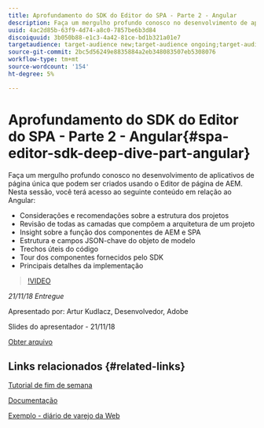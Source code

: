 ```yaml
---
title: Aprofundamento do SDK do Editor do SPA - Parte 2 - Angular
description: Faça um mergulho profundo conosco no desenvolvimento de aplicativos de página única que podem ser criados usando o Editor de página de AEM.
uuid: 4ac2d85b-63f9-4d74-a8c0-7857be6b3d84
discoiquuid: 3b050b88-e1c3-4a42-81ce-bd1b321a01e7
targetaudience: target-audience new;target-audience ongoing;target-audience upgrader
source-git-commit: 2bc5d56249e8835884a2eb348083507eb5308076
workflow-type: tm+mt
source-wordcount: '154'
ht-degree: 5%

---
```



# Aprofundamento do SDK do Editor do SPA - Parte 2 - Angular{#spa-editor-sdk-deep-dive-part-angular}

Faça um mergulho profundo conosco no desenvolvimento de aplicativos de página única que podem ser criados usando o Editor de página de AEM. Nesta sessão, você terá acesso ao seguinte conteúdo em relação ao Angular:

* Considerações e recomendações sobre a estrutura dos projetos
* Revisão de todas as camadas que compõem a arquitetura de um projeto
* Insight sobre a função dos componentes de AEM e SPA
* Estrutura e campos JSON-chave do objeto de modelo
* Trechos úteis do código
* Tour dos componentes fornecidos pelo SDK
* Principais detalhes da implementação

>[!VIDEO](https://video.tv.adobe.com/v/25503/?quality-9)

*21/11/18 Entregue*

Apresentado por: Artur Kudlacz, Desenvolvedor, Adobe

Slides do apresentador - 21/11/18

[Obter arquivo](assets/aem-gems-aem-spaeditorangular-112118.pdf)

## Links relacionados {#related-links}

[Tutorial de fim de semana](https://experienceleague.adobe.com/docs/experience-manager-learn/getting-started-wknd-tutorial-develop/overview.html?lang=pt-BR)

[Documentação](https://helpx.adobe.com/experience-manager/6-4/sites/developing/using/spa-overview.html)

[Exemplo - diário de varejo da Web](https://github.com/adobe/aem-sample-we-retail-journal)

<!--
[Get back to the Overview](https://helpx.adobe.com/experience-manager/kt/eseminars/gems/aem-index.html)
-->
